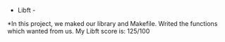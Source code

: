 - Libft -

*In this project, we maked our library and Makefile. Writed the functions which wanted from us. My Libft score is: 125/100
